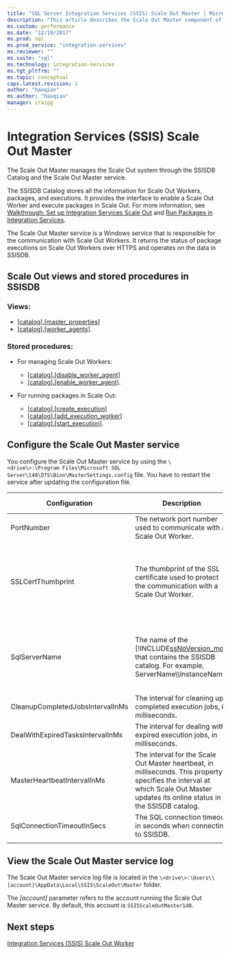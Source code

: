 ```yaml
---
title: "SQL Server Integration Services (SSIS) Scale Out Master | Microsoft Docs"
description: "This article describes the Scale Out Master component of SSIS Scale Out"
ms.custom: performance
ms.date: "12/19/2017"
ms.prod: sql
ms.prod_service: "integration-services"
ms.reviewer: ""
ms.suite: "sql"
ms.technology: integration-services
ms.tgt_pltfrm: ""
ms.topic: conceptual
caps.latest.revision: 1
author: "haoqian"
ms.author: "haoqian"
manager: craigg
---
```

# Integration Services (SSIS) Scale Out Master
The Scale Out Master manages the Scale Out system through the SSISDB Catalog and the Scale Out Master service. 

The SSISDB Catalog stores all the information for Scale Out Workers, packages, and executions. It provides the interface to enable a Scale Out Worker and execute packages in Scale Out. For more information, see [Walkthrough: Set up Integration Services Scale Out](walkthrough-set-up-integration-services-scale-out.md) and [Run Packages in Integration Services](run-packages-in-integration-services-ssis-scale-out.md).

The Scale Out Master service is a Windows service that is responsible for the communication with Scale Out Workers. It returns the status of package executions on Scale Out Workers over HTTPS and operates on the data in SSISDB. 

## Scale Out views and stored procedures in SSISDB

### Views:
-   [[catalog].[master_properties]](../../integration-services/system-views/catalog-master-properties-ssisdb-database.md)
-   [[catalog].[worker_agents]](../../integration-services/system-views/catalog-worker-agents-ssisdb-database.md).

### Stored procedures:

-   For managing Scale Out Workers:  
    -   [[catalog].[disable_worker_agent]](../../integration-services/system-stored-procedures/catalog-disable-worker-agent-ssisdb-database.md)
    -   [[catalog].[enable_worker_agent]](../../integration-services/system-stored-procedures/catalog-enable-worker-agent-ssisdb-database.md).

- For running packages in Scale Out:   
    -   [[catalog].[create_execution]](../../integration-services/system-stored-procedures/catalog-create-execution-ssisdb-database.md)
    -   [[catalog].[add_execution_worker]](../../integration-services/system-stored-procedures/catalog-add-execution-worker-ssisdb-database.md)
    -   [[catalog].[start_execution]](../../integration-services/system-stored-procedures/catalog-start-execution-ssisdb-database.md).   

## Configure the Scale Out Master service
You configure the Scale Out Master service by using the `\<drive\>:\Program Files\Microsoft SQL Server\140\DTS\Binn\MasterSettings.config` file. You have to restart the service after updating the configuration file.


Configuration  |Description  |Default Value  
---------|---------|---------
PortNumber|The network port number used to communicate with a Scale Out Worker.|8391         
SSLCertThumbprint|The thumbprint of the SSL certificate used to protect  the communication with a Scale Out Worker.|The thumbprint of the SSL certificate specified during the Scale Out Master installation         
SqlServerName|The name of the [!INCLUDE[ssNoVersion_md](../../includes/ssnoversion-md.md)] that contains the SSISDB catalog. For example, ServerName\\\\InstanceName.|The name of the SQL Server that is installed with the Scale Out Master.         
CleanupCompletedJobsIntervalInMs|The interval for cleaning up completed execution jobs, in milliseconds.|43200000         
DealWithExpiredTasksIntervalInMs|The interval for dealing with expired execution jobs, in milliseconds.|300000
MasterHeartbeatIntervalInMs|The interval for the Scale Out Master heartbeat, in milliseconds. This property specifies the interval at which Scale Out Master updates its online status in the SSISDB catalog.|30000
SqlConnectionTimeoutInSecs|The SQL connection timeout in seconds when connecting to SSISDB.|15    
||||    

## View the Scale Out Master service log
The Scale Out Master service log file is located in the `\<drive\>:\Users\\[account]\AppData\Local\SSIS\ScaleOut\Master` folder. 

The *[account]* parameter refers to the account running the Scale Out Master service. By default, this account is `SSISScaleOutMaster140`.

## Next steps
[Integration Services (SSIS) Scale Out Worker](integration-services-ssis-scale-out-worker.md)
